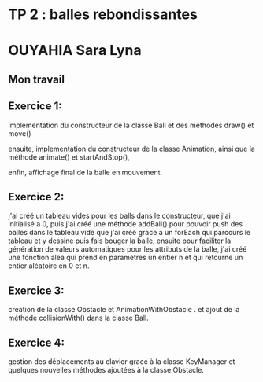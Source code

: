 # TP 2 : balles rebondissantes

# OUYAHIA Sara Lyna

## Mon travail
## Exercice 1:
implementation du constructeur de la classe Ball
et des méthodes draw() et move()

ensuite, implementation du constructeur de la classe Animation,
ainsi que la méthode animate() et startAndStop(),

enfin, affichage final de la balle en mouvement.


## Exercice 2:
j'ai créé un tableau vides pour les balls dans le constructeur, que j'ai initialisé a 0,
puis j'ai créé une méthode addBall() pour pouvoir push des balles dans le tableau vide
que j'ai créé grace a un forEach qui parcours le tableau et y dessine puis fais bouger la balle,
ensuite pour faciliter la génération de valeurs automatiques pour les attributs
de la balle, j'ai créé une fonction alea qui prend en parametres un entier n
et qui retourne un entier aléatoire en 0 et n.


## Exercice 3:
creation de la classe Obstacle et AnimationWithObstacle .
et ajout de la méthode collisionWith() dans la classe Ball.

## Exercice 4:
gestion des déplacements au clavier grace à la classe KeyManager et quelques nouvelles méthodes ajoutées à la classe Obstacle.
